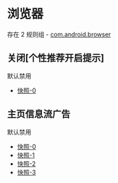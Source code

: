 # 浏览器

存在 2 规则组 - [com.android.browser](/src/apps/com.android.browser.ts)

## 关闭[个性推荐开启提示]

默认禁用

- [快照-0](https://i.gkd.li/import/12829403)

## 主页信息流广告

默认禁用

- [快照-0](https://i.gkd.li/import/12894221)
- [快照-1](https://i.gkd.li/import/12893649)
- [快照-2](https://i.gkd.li/import/12894234)
- [快照-3](https://i.gkd.li/import/13196059)
